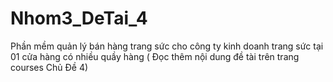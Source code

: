 # Nhom3_DeTai_4
Phần mềm quản lý bán hàng trang sức cho công ty kinh doanh trang sức tại 01 cửa hàng có nhiều quầy hàng ( Đọc thêm nội dung đề tài trên trang courses Chủ Đề 4)
